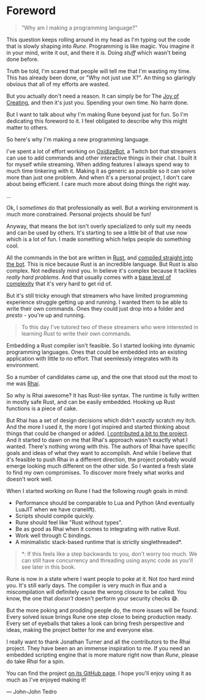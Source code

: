 # Foreword

> "Why am I making a programming language?"

This question keeps rolling around in my head as I'm typing out the code that is
slowly shaping into *Rune*. Programming is like magic. You imagine it in your
mind, write it out, and there it is. Doing *stuff* which wasn't being done
before.

Truth be told, I'm scared that people will tell me that I'm wasting my time.
This has already been done, or "Why not just use X?". An thing so glaringly
obvious that all of my efforts are wasted.

But you actually don't need a reason. It can simply be for The [Joy of
Creating], and then it's just you. Spending your own time. No harm done.

But I want to talk about why I'm making Rune beyond just for fun. So I'm
dedicating this foreword to it. I feel obligated to describe why this might
matter to others.

So here's why I'm making a new programming language.

I've spent a lot of effort working on [OxidizeBot], a Twitch bot that streamers
can use to add commands and other interactive things in their chat. I built it
for myself while streaming. When adding features I always spend way to much time
tinkering with it. Making it as generic as possible so it can solve more than
just one problem. And when it's a personal project, I don't care about being
efficient. I care much more about doing things the right way.

...

Ok, I *sometimes* do that professionally as well. But a working environment is
much more constrained. Personal projects should be fun!

Anyway, that means the bot isn't overly specialized to only suit my needs and
can be used by others. It's starting to see a little bit of that use now which
is a lot of fun. I made something which helps people do something cool.

All the commands in the bot are written in [Rust], and [compiled straight into
the bot]. This is nice because Rust is an incredible language. But Rust is also
complex. Not nedlessly mind you. In believe it's complex because it
tackles *really hard problems*. And that usually comes with a [base level of
complexity] that it's very hard to get rid of.

But it's still tricky enough that streamers who have limited programming
experience struggle getting up and running. I wanted them to be able to write
their own commands. Ones they could just drop into a folder and *presto* -
you're up and running.

> To this day I've tutored two of these streamers who were interested in
> learning Rust to write their own commands.

Embedding a Rust compiler isn't feasible. So I started looking
into dynamic programming languages. Ones that could be embedded into an existing
application with little to no effort. That seemlessly integrates with its
environment.

So a number of candidates came up, and the one that stood out the most to me was
[Rhai].

So why is Rhai awesome? It has Rust-like syntax. The runtime is fully written in
mostly safe Rust, and can be easily embedded. Hooking up Rust functions is a
piece of cake.

But Rhai has a set of design decisions which didn't *exactly* scratch my itch.
And the more I used it, the more I got inspired and started thinking about
things that could be changed or added. [I contributed a bit to the project]. And
it started to dawn on me that Rhai's approach wasn't exactly what I wanted.
There's nothing wrong with this. The authors of Rhai have specific goals and
ideas of what they want to accomplish. And while I believe that it's feasible to
push Rhai in a different direction, the project probably would emerge looking
much different on the other side. So I wanted a fresh slate to find my own
compromises. To discover more freely what works and doesn't work well.

When I started working on Rune I had the following *rough* goals in mind:

* Performance should be comparable to Lua and Python (And eventually LuaJIT when
  we have cranelift).
* Scripts should compile quickly.
* Rune should feel like "Rust without types".
* Be as good as Rhai when it comes to integrating with native Rust.
* Work well through C bindings.
* A minimalistic stack-based runtime that is strictly singlethreaded*.

> *: If this feels like a step backwards to you, don't worry too much. We can
  still have concurrency and threading using async code as you'll see later in
  this book.

Rune is now in a state where I want people to poke at it. Not *too* hard mind
you. It's still early days. The compiler is very much in flux and a
miscompilation will definitely cause the wrong closure to be called. You know,
the one that *doesn't* doesn't perform your security checks 😅.

But the more poking and prodding people do, the more issues will be found. Every
solved issue brings Rune one step close to being production ready. Every set of
eyeballs that takes a look can bring fresh perspective and ideas, making the
project better for me and everyone else.

I really want to thank Jonathan Turner and all the contributors to the Rhai
project. They have been an an immense inspiration to me. If you need an embedded
scripting engine that is more mature right now than *Rune*, please do take
*Rhai* for a spin.

You can find the project [on its GitHub page][github]. I hope you'll enjoy using
it as much as I've enjoyed making it!

&mdash; John-John Tedro

[Joy of Creating]: https://en.wikipedia.org/wiki/The_Joy_of_Painting
[Rust]: https://rust-lang.org
[base level of complexity]: https://en.wikipedia.org/wiki/Waterbed_theory
[compiled straight into the bot]: https://github.com/udoprog/OxidizeBot/tree/master/bot/src/module
[OxidizeBot]: https://github.com/udoprog/OxidizeBot
[Rust]: https://rust-lang.org
[Rhai]: https://github.com/jonathandturner/rhai
[I contributed a bit to the project]: https://github.com/jonathandturner/rhai/commits?author=udoprog
[like Lua]: https://www.lua.org/pil/26.1.html
[cranelift]: https://github.com/bytecodealliance/wasmtime/tree/main/cranelift
[github]: https://github.com/rune-rs/rune/
